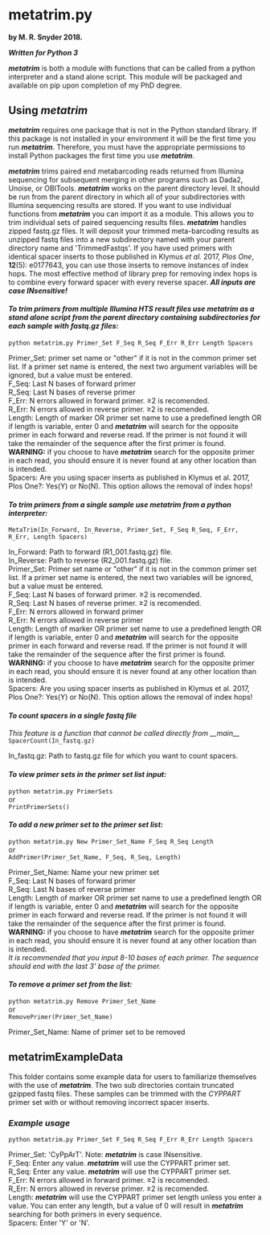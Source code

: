 # metatrim.py #

**by M. R. Snyder 2018.**

***Written for Python 3***

***metatrim*** is both a module with functions that can be called from a python interpreter and a stand alone script. This module will be packaged and available on pip upon completion of my PhD degree.

## Using *metatrim* ##

***metatrim*** requires one package that is not in the Python standard library. If this package is not installed in your environment it will be the first time you run ***metatrim***. Therefore, you must have the appropriate permissions to install Python packages the first time you use ***metatrim***.

***metatrim*** trims paired end metabarcoding reads returned from Illumina sequencing for subsequent merging in other programs such as Dada2, Unoise, or OBITools. ***metatrim*** works on the parent directory level. It should be run from the parent directory in which all of your subdirectories with Illumina sequencing results are stored. If you want to use individual functions from ***metatrim*** you can import it as a module. This allows you to trim individual sets of paired sequencing results files. ***metatrim*** handles zipped fastq.gz files. It will deposit your trimmed meta-barcoding results as unzipped fastq files into a new subdirectory named with your parent directory name and 'TrimmedFastqs'. If you have used primers with identical spacer inserts to those published in Klymus *et al.* 2017, *Plos One*, **12**(5): e0177643, you can use those inserts to remove instances of index hops. The most effective method of library prep for removing index hops is to combine every forward spacer with every reverse spacer. ***All inputs are case INsensitive!***


#### *To trim primers from multiple Illumina HTS result files use **metatrim** as a stand alone script from the parent directory containing subdirectories for each sample with fastq.gz files:* ####
`python metatrim.py Primer_Set F_Seq R_Seq F_Err R_Err Length Spacers`  

Primer_Set: primer set name or "other" if it is not in the common primer set list. If a primer set name is entered, the next two argument variables will be ignored, but a value must be entered.  
F_Seq: Last N bases of forward primer  
R_Seq: Last N bases of reverse primer  
F_Err: N errors allowed in forward primer. ≥2 is recomended.  
R_Err: N errors allowed in reverse primer. ≥2 is recomended.   
Length: Length of marker OR primer set name to use a predefined length OR if length is variable, enter 0 and ***metatrim*** will search for the opposite primer in each forward and reverse read. If the primer is not found it will take the remainder of the sequence after the first primer is found. **WARNING:** if you choose to have ***metatrim*** search for the opposite primer in each read, you should ensure it is never found at any other location than is intended.  
Spacers: Are you using spacer inserts as published in Klymus et al. 2017, Plos One?: Yes(Y) or No(N). This option allows the removal of index hops!  


#### *To trim primers from a single sample use ***metatrim*** from a python interpreter:* ####
`MetaTrim(In_Forward, In_Reverse, Primer_Set, F_Seq R_Seq, F_Err, R_Err, Length Spacers)`

In_Forward: Path to forward (R1_001.fastq.gz) file.    
In_Reverse: Path to reverse (R2_001.fastq.gz) file.   
Primer_Set: Primer set name or "other" if it is not in the common primer set list. If a primer set name is entered, the next two variables will be ignored, but a value must be entered.  
F_Seq: Last N bases of forward primer. ≥2 is recomended.  
R_Seq: Last N bases of reverse primer. ≥2 is recomended.  
F_Err: N errors allowed in forward primer  
R_Err: N errors allowed in reverse primer  
Length: Length of marker OR primer set name to use a predefined length OR if length is variable, enter 0 and ***metatrim*** will search for the opposite primer in each forward and reverse read. If the primer is not found it will take the remainder of the sequence after the first primer is found. **WARNING:** if you choose to have ***metatrim*** search for the opposite primer in each read, you should ensure it is never found at any other location than is intended.  
Spacers: Are you using spacer inserts as published in Klymus et al. 2017, Plos One?: Yes(Y) or No(N). This option allows the removal of index hops!  

#### *To count spacers in a single fastq file* ####
*This feature is a function that cannot be called directly from \_\_main\_\_*  
`SpacerCount(In_fastq.gz)`  

In_fastq.gz: Path to fastq.gz file for which you want to count spacers.

#### *To view primer sets in the primer set list input:* ####
`python metatrim.py PrimerSets`  
or  
`PrintPrimerSets()`  


#### *To add a new primer set to the primer set list:* ####
`python metatrim.py New Primer_Set_Name F_Seq R_Seq Length`  
or  
`AddPrimer(Primer_Set_Name, F_Seq, R_Seq, Length)`  

Primer_Set_Name: Name your new primer set  
F_Seq: Last N bases of forward primer   
R_Seq: Last N bases of reverse primer  
Length: Length of marker OR primer set name to use a predefined length OR if length is variable, enter 0 and ***metatrim*** will search for the opposite primer in each forward and reverse read. If the primer is not found it will take the remainder of the sequence after the first primer is found. **WARNING:** if you choose to have ***metatrim*** search for the opposite primer in each read, you should ensure it is never found at any other location than is intended.  
*It is recommended that you input 8-10 bases of each primer. The sequence should end with the last 3' base of the primer.*  


#### *To remove a primer set from the list:* ####
`python metatrim.py Remove Primer_Set_Name`  
or  
`RemovePrimer(Primer_Set_Name)`  

Primer_Set_Name: Name of primer set to be removed

## metatrimExampleData ##
This folder contains some example data for users to familiarize themselves with the use of ***metatrim***. The two sub directories contain truncated gzipped fastq files. These samples can be trimmed with the *CYPPART* primer set with or without removing incorrect spacer inserts.  
### *Example usage* ###  
`python metatrim.py Primer_Set F_Seq R_Seq F_Err R_Err Length Spacers`  

Primer_Set: 'CyPpArT'. Note: ***metatrim*** is case INsensitive.  
F_Seq: Enter any value. ***metatrim*** will use the CYPPART primer set.  
R_Seq: Enter any value. ***metatrim*** will use the CYPPART primer set.  
F_Err: N errors allowed in forward primer. ≥2 is recomended.  
R_Err: N errors allowed in reverse primer. ≥2 is recomended.   
Length: ***metatrim*** will use the CYPPART primer set length unless you enter a value. You can enter any length, but a value of 0 will result in ***metatrim*** searching for both primers in every sequence.  
Spacers: Enter 'Y' or 'N'.    
